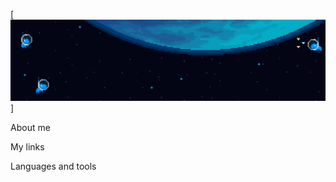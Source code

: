 [![Header](https://github.com/Questee29/Questee29/blob/main/assets/E8mi.gif)]

About me

My links

Languages and tools




